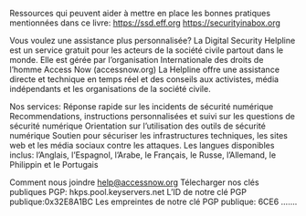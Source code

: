 Ressources qui peuvent aider à mettre en place les bonnes pratiques mentionnées dans ce livre:
https://ssd.eff.org
https://securityinabox.org

Vous voulez une assistance plus personnalisée?
La Digital Security Helpline est un service gratuit pour les acteurs de la société civile partout dans le monde. Elle est gérée par l’organisation Internationale des droits de l’homme Access Now (accessnow.org)
La Helpline offre une assistance directe et technique en temps réel et des conseils aux activistes, média indépendants et les organisations de la société civile.

Nos services:
Réponse rapide sur les incidents de sécurité numérique
Recommendations, instructions personnalisées et suivi sur les questions de sécurité numérique
Orientation sur l’utilisation des outils de sécurité numérique
Soutien pour sécuriser les infrastructures techniques, les sites web et les média sociaux contre les attaques.
Les langues disponibles inclus: l’Anglais, l’Espagnol, l’Arabe, le Français, le Russe, l’Allemand, le  Philippin et le Portugais

Comment nous joindre
help@accessnow.org
Télecharger nos clés publiques PGP: hkps.pool.keyservers.net
L’ID de notre clé PGP publique:0x32E8A1BC
Les empreintes de notre clé PGP publique: 6CE6 …….
